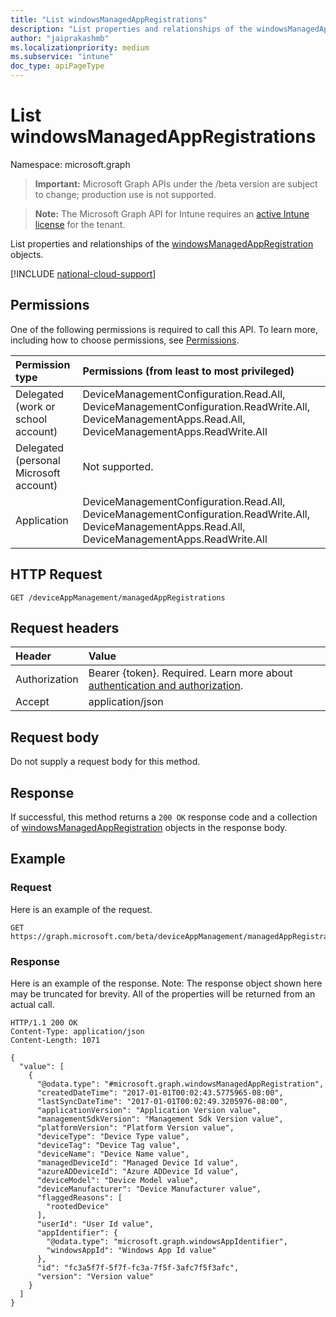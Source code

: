 ```yaml
---
title: "List windowsManagedAppRegistrations"
description: "List properties and relationships of the windowsManagedAppRegistration objects."
author: "jaiprakashmb"
ms.localizationpriority: medium
ms.subservice: "intune"
doc_type: apiPageType
---
```


# List windowsManagedAppRegistrations

Namespace: microsoft.graph

> **Important:** Microsoft Graph APIs under the /beta version are subject to change; production use is not supported.

> **Note:** The Microsoft Graph API for Intune requires an [active Intune license](https://go.microsoft.com/fwlink/?linkid=839381) for the tenant.

List properties and relationships of the [windowsManagedAppRegistration](../resources/intune-mam-windowsmanagedappregistration.md) objects.

[!INCLUDE [national-cloud-support](../../includes/all-clouds.md)]

## Permissions
One of the following permissions is required to call this API. To learn more, including how to choose permissions, see [Permissions](/graph/permissions-reference).

|Permission type|Permissions (from least to most privileged)|
|:---|:---|
|Delegated (work or school account)|DeviceManagementConfiguration.Read.All, DeviceManagementConfiguration.ReadWrite.All, DeviceManagementApps.Read.All, DeviceManagementApps.ReadWrite.All|
|Delegated (personal Microsoft account)|Not supported.|
|Application|DeviceManagementConfiguration.Read.All, DeviceManagementConfiguration.ReadWrite.All, DeviceManagementApps.Read.All, DeviceManagementApps.ReadWrite.All|

## HTTP Request
<!-- {
  "blockType": "ignored"
}
-->
``` http
GET /deviceAppManagement/managedAppRegistrations
```

## Request headers
|Header|Value|
|:---|:---|
|Authorization|Bearer {token}. Required. Learn more about [authentication and authorization](/graph/auth/auth-concepts).|
|Accept|application/json|

## Request body
Do not supply a request body for this method.

## Response
If successful, this method returns a `200 OK` response code and a collection of [windowsManagedAppRegistration](../resources/intune-mam-windowsmanagedappregistration.md) objects in the response body.

## Example

### Request
Here is an example of the request.
``` http
GET https://graph.microsoft.com/beta/deviceAppManagement/managedAppRegistrations
```

### Response
Here is an example of the response. Note: The response object shown here may be truncated for brevity. All of the properties will be returned from an actual call.
``` http
HTTP/1.1 200 OK
Content-Type: application/json
Content-Length: 1071

{
  "value": [
    {
      "@odata.type": "#microsoft.graph.windowsManagedAppRegistration",
      "createdDateTime": "2017-01-01T00:02:43.5775965-08:00",
      "lastSyncDateTime": "2017-01-01T00:02:49.3205976-08:00",
      "applicationVersion": "Application Version value",
      "managementSdkVersion": "Management Sdk Version value",
      "platformVersion": "Platform Version value",
      "deviceType": "Device Type value",
      "deviceTag": "Device Tag value",
      "deviceName": "Device Name value",
      "managedDeviceId": "Managed Device Id value",
      "azureADDeviceId": "Azure ADDevice Id value",
      "deviceModel": "Device Model value",
      "deviceManufacturer": "Device Manufacturer value",
      "flaggedReasons": [
        "rootedDevice"
      ],
      "userId": "User Id value",
      "appIdentifier": {
        "@odata.type": "microsoft.graph.windowsAppIdentifier",
        "windowsAppId": "Windows App Id value"
      },
      "id": "fc3a5f7f-5f7f-fc3a-7f5f-3afc7f5f3afc",
      "version": "Version value"
    }
  ]
}
```
